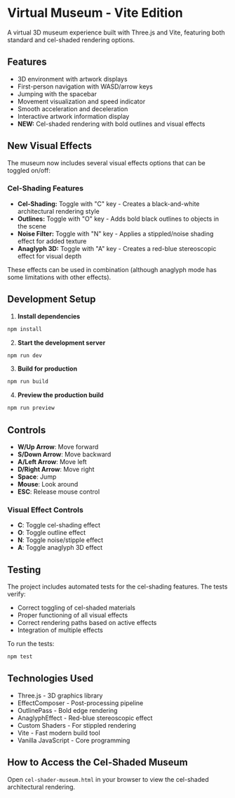 # Virtual Museum - Vite Edition

A virtual 3D museum experience built with Three.js and Vite, featuring both standard and cel-shaded rendering options.

## Features

- 3D environment with artwork displays
- First-person navigation with WASD/arrow keys
- Jumping with the spacebar
- Movement visualization and speed indicator
- Smooth acceleration and deceleration
- Interactive artwork information display
- **NEW:** Cel-shaded rendering with bold outlines and visual effects

## New Visual Effects

The museum now includes several visual effects options that can be toggled on/off:

### Cel-Shading Features

- **Cel-Shading:** Toggle with "C" key - Creates a black-and-white architectural rendering style
- **Outlines:** Toggle with "O" key - Adds bold black outlines to objects in the scene
- **Noise Filter:** Toggle with "N" key - Applies a stippled/noise shading effect for added texture
- **Anaglyph 3D:** Toggle with "A" key - Creates a red-blue stereoscopic effect for visual depth

These effects can be used in combination (although anaglyph mode has some limitations with other effects).

## Development Setup

1. **Install dependencies**

```bash
npm install
```

2. **Start the development server**

```bash
npm run dev
```

3. **Build for production**

```bash
npm run build
```

4. **Preview the production build**

```bash
npm run preview
```

## Controls

- **W/Up Arrow**: Move forward
- **S/Down Arrow**: Move backward
- **A/Left Arrow**: Move left
- **D/Right Arrow**: Move right
- **Space**: Jump
- **Mouse**: Look around
- **ESC**: Release mouse control

### Visual Effect Controls
- **C**: Toggle cel-shading effect
- **O**: Toggle outline effect
- **N**: Toggle noise/stipple effect
- **A**: Toggle anaglyph 3D effect

## Testing

The project includes automated tests for the cel-shading features. The tests verify:

- Correct toggling of cel-shaded materials
- Proper functioning of all visual effects
- Correct rendering paths based on active effects
- Integration of multiple effects

To run the tests:

```bash
npm test
```

## Technologies Used

- Three.js - 3D graphics library
- EffectComposer - Post-processing pipeline
- OutlinePass - Bold edge rendering
- AnaglyphEffect - Red-blue stereoscopic effect
- Custom Shaders - For stippled rendering
- Vite - Fast modern build tool
- Vanilla JavaScript - Core programming 

## How to Access the Cel-Shaded Museum

Open `cel-shader-museum.html` in your browser to view the cel-shaded architectural rendering. 